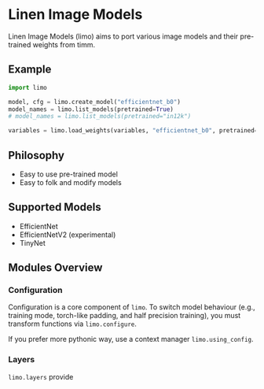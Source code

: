 # Linen Image Models

Linen Image Models (limo) aims to port various image models and their pre-trained weights from timm.

## Example

```python
import limo

model, cfg = limo.create_model("efficientnet_b0")
model_names = limo.list_models(pretrained=True)
# model_names = limo.list_models(pretrained="in12k")

variables = limo.load_weights(variables, "efficientnet_b0", pretrained=True)
```


## Philosophy
- Easy to use pre-trained model
- Easy to folk and modify models

## Supported Models

- EfficientNet
- EfficientNetV2 (experimental)
- TinyNet

## Modules Overview

### Configuration

Configuration is a core component of `limo`. To switch model behaviour (e.g., training mode, torch-like padding, and half precision training), you must transform functions via `limo.configure`.

If you prefer more pythonic way, use a context manager `limo.using_config`.

### Layers

`limo.layers` provide